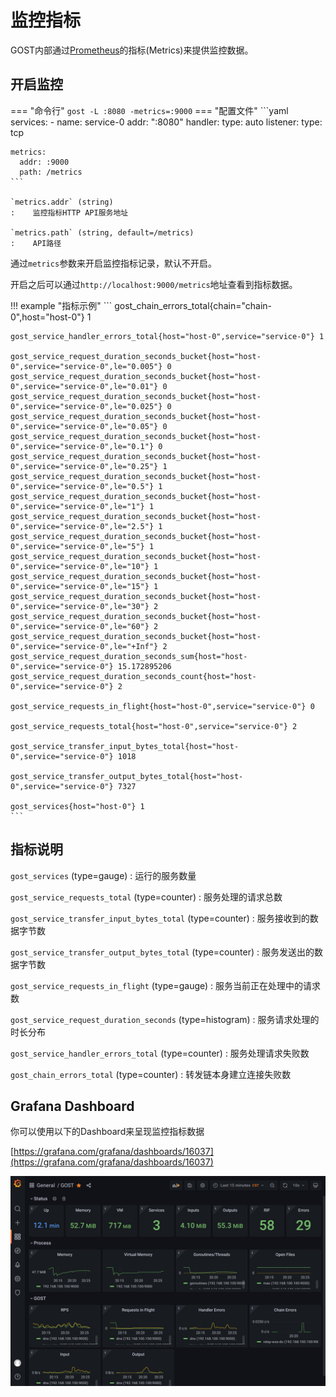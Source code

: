 # 监控指标

GOST内部通过[Prometheus](https://prometheus.io/)的指标(Metrics)来提供监控数据。

## 开启监控

=== "命令行"
	```
	gost -L :8080 -metrics=:9000
	```
=== "配置文件"
    ```yaml
	services:
	- name: service-0
	  addr: ":8080"
	  handler:
		type: auto
	  listener:
		type: tcp

	metrics:
	  addr: :9000
	  path: /metrics
	```

	`metrics.addr` (string)
	:    监控指标HTTP API服务地址

	`metrics.path` (string, default=/metrics)
	:    API路径


通过`metrics`参数来开启监控指标记录，默认不开启。

开启之后可以通过`http://localhost:9000/metrics`地址查看到指标数据。

!!! example "指标示例"
    ```
    gost_chain_errors_total{chain="chain-0",host="host-0"} 1

	gost_service_handler_errors_total{host="host-0",service="service-0"} 1

	gost_service_request_duration_seconds_bucket{host="host-0",service="service-0",le="0.005"} 0
	gost_service_request_duration_seconds_bucket{host="host-0",service="service-0",le="0.01"} 0
	gost_service_request_duration_seconds_bucket{host="host-0",service="service-0",le="0.025"} 0
	gost_service_request_duration_seconds_bucket{host="host-0",service="service-0",le="0.05"} 0
	gost_service_request_duration_seconds_bucket{host="host-0",service="service-0",le="0.1"} 0
	gost_service_request_duration_seconds_bucket{host="host-0",service="service-0",le="0.25"} 1
	gost_service_request_duration_seconds_bucket{host="host-0",service="service-0",le="0.5"} 1
	gost_service_request_duration_seconds_bucket{host="host-0",service="service-0",le="1"} 1
	gost_service_request_duration_seconds_bucket{host="host-0",service="service-0",le="2.5"} 1
	gost_service_request_duration_seconds_bucket{host="host-0",service="service-0",le="5"} 1
	gost_service_request_duration_seconds_bucket{host="host-0",service="service-0",le="10"} 1
	gost_service_request_duration_seconds_bucket{host="host-0",service="service-0",le="15"} 1
	gost_service_request_duration_seconds_bucket{host="host-0",service="service-0",le="30"} 2
	gost_service_request_duration_seconds_bucket{host="host-0",service="service-0",le="60"} 2
	gost_service_request_duration_seconds_bucket{host="host-0",service="service-0",le="+Inf"} 2
	gost_service_request_duration_seconds_sum{host="host-0",service="service-0"} 15.172895206
	gost_service_request_duration_seconds_count{host="host-0",service="service-0"} 2

	gost_service_requests_in_flight{host="host-0",service="service-0"} 0

	gost_service_requests_total{host="host-0",service="service-0"} 2

	gost_service_transfer_input_bytes_total{host="host-0",service="service-0"} 1018

	gost_service_transfer_output_bytes_total{host="host-0",service="service-0"} 7327

	gost_services{host="host-0"} 1
	```

## 指标说明

`gost_services` (type=gauge)
:    运行的服务数量

`gost_service_requests_total` (type=counter)
:    服务处理的请求总数

`gost_service_transfer_input_bytes_total` (type=counter)
:    服务接收到的数据字节数

`gost_service_transfer_output_bytes_total` (type=counter)
:    服务发送出的数据字节数

`gost_service_requests_in_flight` (type=gauge)
:    服务当前正在处理中的请求数

`gost_service_request_duration_seconds` (type=histogram)
:    服务请求处理的时长分布

`gost_service_handler_errors_total` (type=counter)
:    服务处理请求失败数

`gost_chain_errors_total` (type=counter)
:    转发链本身建立连接失败数

## Grafana Dashboard

你可以使用以下的Dashboard来呈现监控指标数据

[https://grafana.com/grafana/dashboards/16037](https://grafana.com/grafana/dashboards/16037)

![GOST Dashboard](../images/dashboard.png)